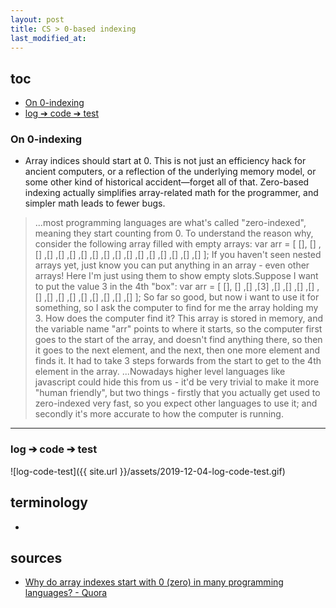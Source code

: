 ```yaml
---
layout: post
title: CS > 0-based indexing
last_modified_at: 
---
```


## toc
<!-- TOC -->

- [On 0-indexing](#on-0-indexing)
- [log ➔ code ➔ test](#log-➔-code-➔-test)

<!-- /TOC -->


### On 0-indexing
* Array indices should start at 0. This is not just an efficiency hack for ancient computers, or a reflection of the underlying memory model, or some other kind of historical accident—forget all of that. Zero-based indexing actually simplifies array-related math for the programmer, and simpler math leads to fewer bugs.


>...most programming languages are what's called "zero-indexed", meaning they start counting from 0. To understand the reason why, consider the following array filled with empty arrays:
>var arr = [ [], [] ,[] ,[] ,[] ,[] ,[] ,[] ,[] ,[] ,[] ,[] ,[] ,[] ,[] ,[] ,[] ];
>If you haven't seen nested arrays yet, just know you can put anything in an array - even other arrays! Here I'm just using them to show empty slots.Suppose I want to put the value 3 in the 4th "box":
>var arr = [ [], [] ,[] ,[3] ,[] ,[] ,[] ,[] ,[] ,[] ,[] ,[] ,[] ,[] ,[] ,[] ,[] ];
>So far so good, but now i want to use it for something, so I ask the computer to find for me the array holding my 3. How does the computer find it? This array is stored in memory, and the variable name "arr" points to where it starts, so the computer first goes to the start of the array, and doesn't find anything there, so then it goes to the next element, and the next, then one more element and finds it. It had to take 3 steps forwards from the start to get to the 4th element in the array. ...Nowadays higher level languages like javascript could hide this from us - it'd be very trivial to make it more "human friendly", but two things - firstly that you actually get used to zero-indexed very fast, so you expect other languages to use it; and secondly it's more accurate to how the computer is running.

---

### log ➔ code ➔ test

![log-code-test]({{ site.url }}/assets/2019-12-04-log-code-test.gif)

## terminology
*
 
## sources
* [Why do array indexes start with 0 (zero) in many programming languages? - Quora](https://www.quora.com/Why-do-array-indexes-start-with-0-zero-in-many-programming-languages)